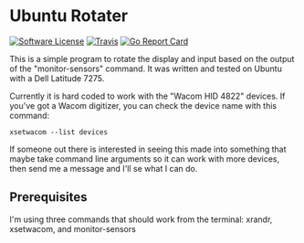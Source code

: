# Ubuntu Rotater

[![Software License](https://img.shields.io/badge/license-MIT-brightgreen.svg?style=flat-square)](LICENSE.md)
[![Travis](https://travis-ci.org/ramjac/ubuntu-rotater.svg?branch=master)](https://travis-ci.org/ramjac/ubuntu-rotater)
[![Go Report Card](https://goreportcard.com/badge/github.com/ramjac/ubuntu-rotater)](https://goreportcard.com/report/github.com/ramjac/ubuntu-rotater)

This is a simple program to rotate the display and input based on the output of the "monitor-sensors" command. It was written and tested on Ubuntu with a Dell Latitude 7275.

Currently it is hard coded to work with the "Wacom HID 4822" devices. If you've got a Wacom digitizer, you can check the device name with this command:

```
xsetwacom --list devices
```

If someone out there is interested in seeing this made into something that maybe take command line arguments so it can work with more devices, then send me a message and I'll se what I can do.

## Prerequisites

I'm using three commands that should work from the terminal: xrandr, xsetwacom, and monitor-sensors



